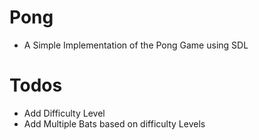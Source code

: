 # Pong
* A Simple Implementation of the Pong Game using SDL

# Todos
* Add Difficulty Level
* Add Multiple Bats based on difficulty Levels
